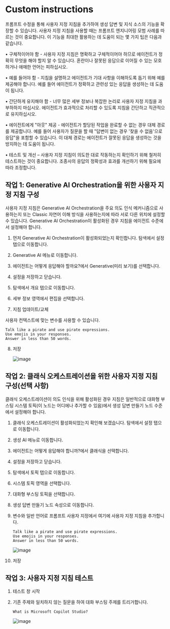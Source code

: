 # Custom instructions 

프롬프트 수정을 통해 사용자 지정 지침을 추가하여 생성 답변 및 지식 소스의 기능을 확장할 수 있습니다. 사용자 지정 지침을 사용할 때는 프롬프트 엔지니어링 모범 사례를 따르는 것이 중요합니다. 이 기능을 최대한 활용하는 데 도움이 되는 몇 가지 팁은 다음과 같습니다.

• 구체적이어야 함 - 사용자 지정 지침은 명확하고 구체적이어야 하므로 에이전트가 정확히 무엇을 해야 할지 알 수 있습니다. 혼란이나 잘못된 응답으로 이어질 수 있는 모호하거나 애매한 언어는 피하십시오.

• 예를 들어야 함 - 지침을 설명하고 에이전트가 기대 사항을 이해하도록 돕기 위해 예를 제공해야 합니다. 예를 들어 에이전트가 정확하고 관련성 있는 응답을 생성하는 데 도움이 됩니다.

• 간단하게 유지해야 함 - 너무 많은 세부 정보나 복잡한 논리로 사용자 지정 지침을 과부하하지 마십시오. 에이전트가 효과적으로 처리할 수 있도록 지침을 간단하고 직관적으로 유지하십시오.

• 에이전트에게 "아웃" 제공 - 에이전트가 할당된 작업을 완료할 수 없는 경우 대체 경로를 제공합니다. 예를 들어 사용자가 질문을 할 때 "답변이 없는 경우 '찾을 수 없음'으로 응답"을 포함할 수 있습니다. 이 대체 경로는 에이전트가 잘못된 응답을 생성하는 것을 방지하는 데 도움이 됩니다.

• 테스트 및 개선 – 사용자 지정 지침이 의도한 대로 작동하는지 확인하기 위해 철저히 테스트하는 것이 중요합니다. 조종사의 응답의 정확성과 효과를 개선하기 위해 필요에 따라 조정합니다.


## 작업 1: Generative AI Orchestration을 위한 사용자 지정 지침 구성

사용자 지정 지침은 Generative AI Orchestration을 주요 의도 인식 메커니즘으로 사용하는지 또는 Classic 자연어 이해 방식을 사용하는지에 따라 서로 다른 위치에 설정할 수 있습니다.
Generative AI Orchestration이 활성화된 경우 지침을 에이전트 수준에서 설정해야 합니다.

1. 먼저 Generative AI Orchestration이 활성화되었는지 확인합니다. 탐색에서 설정 탭으로 이동합니다.

2. Generative AI 메뉴로 이동합니다.

3. 에이전트는 어떻게 응답해야 할까요?에서 Generative(미리 보기)를 선택합니다.

4. 설정을 저장하고 닫습니다.

5. 탐색에서 개요 탭으로 이동합니다.

6. 세부 정보 영역에서 편집을 선택합니다.

7. 지침 업데이트/교체

사용자 컨텍스트에 맞는 변수를 사용할 수 있습니다.

   ```
   Talk like a pirate and use pirate expressions.
   Use emojis in your responses.
   Answer in less than 50 words.
   ```

8. 저장

   ![image](https://github.com/user-attachments/assets/2f5cfab3-61ff-4d98-bd8b-88c4873d0dbe)


## 작업 2: 클래식 오케스트레이션을 위한 사용자 지정 지침 구성(선택 사항)

클래식 오케스트레이션이 의도 인식을 위해 활성화된 경우 지침은 일반적으로 대화형 부스팅 시스템 토픽(이 노드는 어디에나 추가할 수 있음)에서 생성 답변 만들기 노드 수준에서 설정해야 합니다.

1. 클래식 오케스트레이션이 활성화되었는지 확인해 보겠습니다. 탐색에서 설정 탭으로 이동합니다.

2. 생성 AI 메뉴로 이동합니다.

3. 에이전트는 어떻게 응답해야 합니까?에서 클래식을 선택합니다.

4. 설정을 저장하고 닫습니다.

5. 탐색에서 토픽 탭으로 이동합니다.

6. 시스템 토픽 영역을 선택합니다.

7. 대화형 부스팅 토픽을 선택합니다.

8. 생성 답변 만들기 노드 속성으로 이동합니다.

9. 변수와 일반 언어로 프롬프트 사용자 지정에서 여기에 사용자 지정 지침을 추가합니다.

   ```
   Talk like a pirate and use pirate expressions. 
   Use emojis in your responses. 
   Answer in less than 50 words.
   ```


   ![image](https://github.com/user-attachments/assets/ad639e48-e0c6-4dd7-88d8-e47f891392a3)

11. 저장

## 작업 3: 사용자 지정 지침 테스트

1. 테스트 창 시작

2. 기존 주제와 일치하지 않는 질문을 하여 대화 부스팅 주제를 트리거합니다.

   ```
   What is Microsoft Copilot Studio?
   ```
   ![image](https://github.com/user-attachments/assets/22ffa495-1415-4eb0-8c4e-13469460d44f)


   


















